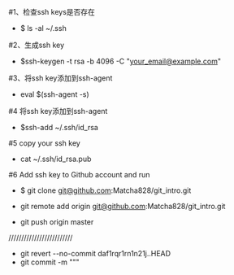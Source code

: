 #1、检查ssh keys是否存在
* $ ls -al ~/.ssh

#2、生成ssh key
* $ssh-keygen -t rsa -b 4096 -C "your_email@example.com"

#3、将ssh key添加到ssh-agent
* eval $(ssh-agent -s)

#4 将ssh key添加到ssh-agent
* $ssh-add ~/.ssh/id_rsa

#5 copy your ssh key
* cat ~/.ssh/id_rsa.pub

#6 Add ssh key to Github account and run
* $ git clone git@github.com:Matcha828/git_intro.git

* git remote add origin git@github.com:Matcha828/git_intro.git

* git push origin master

/////////////////////////
* git revert --no-commit daf1rqr1rn1n21j..HEAD
* git commit -m """
